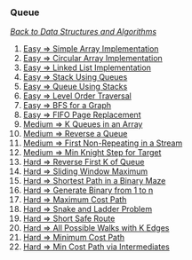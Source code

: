 ### Queue

[_Back to Data Structures and Algorithms_](../readme.md)

1. [Easy => Simple Array Implementation](problems/queue-simple-array-implementation.md)
2. [Easy => Circular Array Implementation](problems/queue-circular-array-implementation.md)
3. [Easy => Linked List Implementation](problems/queue-linked-list-implementation.md)
4. [Easy => Stack Using Queues]()
5. [Easy => Queue Using Stacks]()
6. [Easy => Level Order Traversal]()
7. [Easy => BFS for a Graph]()
8. [Easy => FIFO Page Replacement]()
9. [Medium => K Queues in an Array]()
10. [Medium => Reverse a Queue]()
11. [Medium => First Non-Repeating in a Stream]()
12. [Medium => Min Knight Step for Target]()
13. [Hard => Reverse First K of Queue]()
14. [Hard => Sliding Window Maximum]()
15. [Hard => Shortest Path in a Binary Maze]()
16. [Hard => Generate Binary from 1 to n]()
17. [Hard => Maximum Cost Path]()
18. [Hard => Snake and Ladder Problem]()
19. [Hard => Short Safe Route]()
20. [Hard => All Possible Walks with K Edges]()
21. [Hard => Minimum Cost Path]()
22. [Hard => Min Cost Path via Intermediates]()
